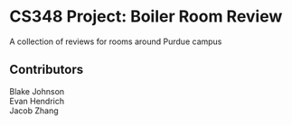 # CS348 Project: Boiler Room Review

A collection of reviews for rooms around Purdue campus

## Contributors

Blake Johnson  
Evan Hendrich  
Jacob Zhang
